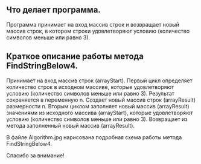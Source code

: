 ## Что делает программа.
Программа принимает на вход массив строк и возвращает новый массив строк, в котором строки удовлетворяют условию (количество символов меньше или равно 3).

## Краткое описание работы метода FindStringBelow4.
Принимает на вход массив строк (arrayStart).
Первый цикл определяет количество строк в исходном массиве, которые удовлетворяют условию (количество символов меньше или равно 3). Результат сохраняется в переменную n.
Создает новый массив строк (arrayResult) размерности n.
Вторым циклом заполняет новый массив (arrayResult) значениями из исходного массива (arrayStart), которые удовлетворяют условию (количество символов меньше или равно 3).
Возвращает из метода заполненный новый массив (arrayResult).

В файле Algorithm.jpg нарисована подробная схема работы метода FindStringBelow4.

Спасибо за внимание!